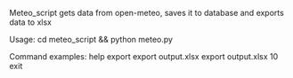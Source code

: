 Meteo_script gets data from open-meteo, saves it to database and exports data to xlsx

Usage:
cd meteo_script && python meteo.py

Command examples:
help
export
export output.xlsx 
export output.xlsx 10
exit